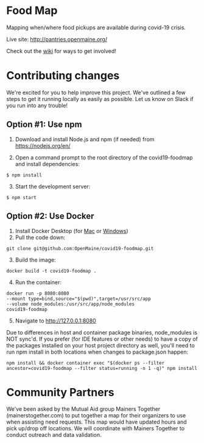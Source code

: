 # Food Map
Mapping when/where food pickups are available during covid-19 crisis.

Live site: http://pantries.openmaine.org/

Check out the [wiki](https://github.com/OpenMaine/covid19-foodmap/wiki) for ways to get involved!

# Contributing changes
We're excited for you to help improve this project. We've outlined a few steps to get it running locally as easily as possible. Let us know on Slack if you run into any trouble!

## Option #1: Use npm
1. Download and install Node.js and npm (if needed) from https://nodejs.org/en/


2. Open a command prompt to the root directory of the covid19-foodmap and install dependencies:
```
$ npm install
```

3. Start the development server:
```
$ npm start
```

## Option #2: Use Docker 
1. Install Docker Desktop (for [Mac](https://hub.docker.com/editions/community/docker-ce-desktop-mac) or [Windows](https://hub.docker.com/editions/community/docker-ce-desktop-windows))
2. Pull the code down:
```
git clone git@github.com:OpenMaine/covid19-foodmap.git
```
3. Build the image:
```
docker build -t covid19-foodmap .
```

4. Run the container:
```
docker run -p 8080:8080
--mount type=bind,source="$(pwd)",target=/usr/src/app
--volume node_modules:/usr/src/app/node_modules
covid19-foodmap
```
5. Navigate to http://127.0.0.1:8080

Due to differences in host and container package binaries, node_modules is NOT sync'd. If you prefer (for IDE features or other needs) to have a copy of the packages installed on your host project directory as well, you'll need to run npm install in both locations when changes to package.json happen:

```
npm install && docker container exec "$(docker ps --filter ancestor=covid19-foodmap --filter status=running -n 1 -q)" npm install
```

# Community Partners

We've been asked by the Mutual Aid group Mainers Together (mainerstogether.com) to put together a map for their organizers to use when assisting need requests. This map would have updated hours and pick up/drop off locations. We will coordinate with Mainers Together to conduct outreach and data validation.
